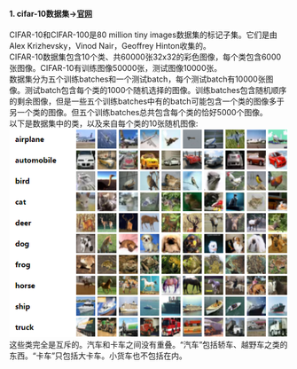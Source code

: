 #### 1. cifar-10数据集->[官网](http://www.cs.toronto.edu/~kriz/cifar.html)  
CIFAR-10和CIFAR-100是80 million tiny images数据集的标记子集。它们是由Alex Krizhevsky，Vinod Nair，Geoffrey Hinton收集的。   
CIFAR-10数据集包含10个类、共60000张32x32的彩色图像，每个类包含6000张图像。CIFAR-10有训练图像50000张，测试图像10000张。  
数据集分为五个训练batches和一个测试batch，每个测试batch有10000张图像。测试batch包含每个类的1000个随机选择的图像。训练batches包含随机顺序的剩余图像，但是一些五个训练batches中有的batch可能包含一个类的图像多于另一个类的图像。但五个训练batches总共包含每个类的恰好5000个图像。  
以下是数据集中的类，以及来自每个类的10张随机图像:  
![alt](imgs/TIM截图20191213161131.png)
这些类完全是互斥的。汽车和卡车之间没有重叠。“汽车”包括轿车、越野车之类的东西。“卡车”只包括大卡车。小货车也不包括在内。
